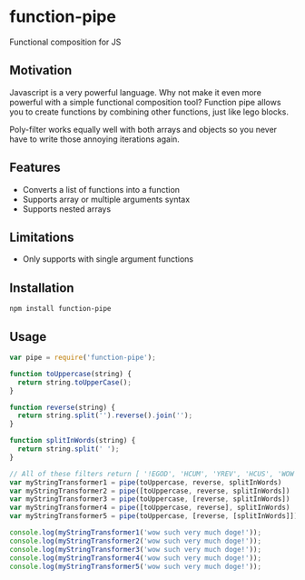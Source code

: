 # function-pipe
Functional composition for JS

## Motivation
Javascript is a very powerful language. Why not make it even more powerful with a simple functional composition tool? Function pipe allows you to create functions by combining other functions, just like lego blocks.

Poly-filter works equally well with both arrays and objects so you never have to write those annoying iterations again.

## Features
- Converts a list of functions into a function
- Supports array or multiple arguments syntax
- Supports nested arrays

## Limitations
- Only supports with single argument functions

## Installation

```
npm install function-pipe
```

## Usage

```javascript
var pipe = require('function-pipe');

function toUppercase(string) {
  return string.toUpperCase();
}

function reverse(string) {
  return string.split('').reverse().join('');
}

function splitInWords(string) {
  return string.split(' ');
}

// All of these filters return [ '!EGOD', 'HCUM', 'YREV', 'HCUS', 'WOW' ]
var myStringTransformer1 = pipe(toUppercase, reverse, splitInWords)
var myStringTransformer2 = pipe([toUppercase, reverse, splitInWords])
var myStringTransformer3 = pipe(toUppercase, [reverse, splitInWords])
var myStringTransformer4 = pipe([toUppercase, reverse], splitInWords)
var myStringTransformer5 = pipe(toUppercase, [reverse, [splitInWords]])

console.log(myStringTransformer1('wow such very much doge!'));
console.log(myStringTransformer2('wow such very much doge!'));
console.log(myStringTransformer3('wow such very much doge!'));
console.log(myStringTransformer4('wow such very much doge!'));
console.log(myStringTransformer5('wow such very much doge!'));
